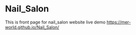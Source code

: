 # Nail_Salon
This is front page for nail_salon website 
live demo 
https://mer-world.github.io/Nail_Salon/
